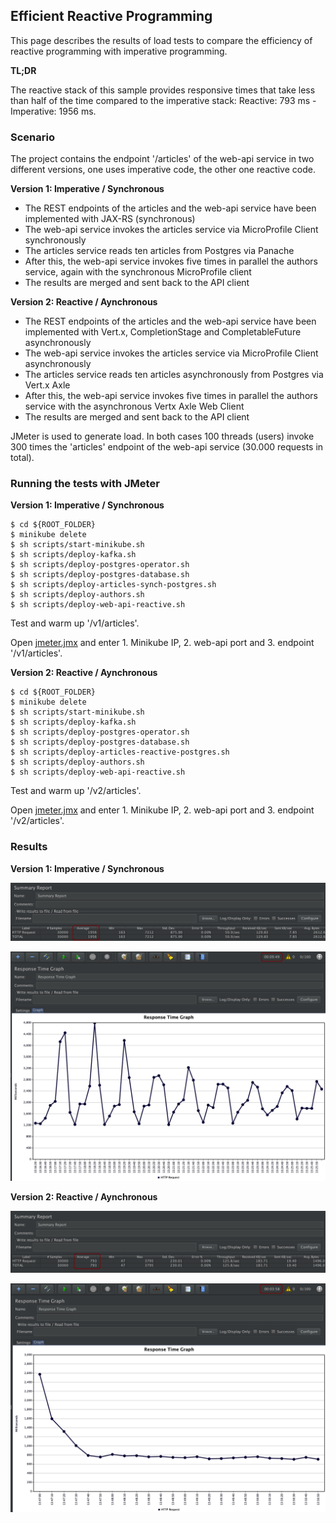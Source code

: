 ## Efficient Reactive Programming

This page describes the results of load tests to compare the efficiency of reactive programming with imperative programming. 

**TL;DR**

The reactive stack of this sample provides responsive times that take less than half of the time compared to the imperative stack: Reactive: 793 ms - Imperative: 1956 ms.

### Scenario

The project contains the endpoint '/articles' of the web-api service in two different versions, one uses imperative code, the other one reactive code.

**Version 1: Imperative / Synchronous**

* The REST endpoints of the articles and the web-api service have been implemented with JAX-RS (synchronous)
* The web-api service invokes the articles service via MicroProfile Client synchronously
* The articles service reads ten articles from Postgres via Panache
* After this, the web-api service invokes five times in parallel the authors service, again with the synchronous MicroProfile client
* The results are merged and sent back to the API client

**Version 2: Reactive / Aynchronous**

* The REST endpoints of the articles and the web-api service have been implemented with Vert.x, CompletionStage and CompletableFuture asynchronously
* The web-api service invokes the articles service via MicroProfile Client asynchronously
* The articles service reads ten articles asynchronously from Postgres via Vert.x Axle
* After this, the web-api service invokes five times in parallel the authors service with the asynchronous Vertx Axle Web Client
* The results are merged and sent back to the API client

JMeter is used to generate load. In both cases 100 threads (users) invoke 300 times the 'articles' endpoint of the web-api service (30.000 requests in total).

### Running the tests with JMeter

**Version 1: Imperative / Synchronous**

```
$ cd ${ROOT_FOLDER}
$ minikube delete
$ sh scripts/start-minikube.sh
$ sh scripts/deploy-kafka.sh
$ sh scripts/deploy-postgres-operator.sh
$ sh scripts/deploy-postgres-database.sh
$ sh scripts/deploy-articles-synch-postgres.sh
$ sh scripts/deploy-authors.sh
$ sh scripts/deploy-web-api-reactive.sh
```

Test and warm up '/v1/articles'.

Open [jmeter.jmx](jmeter.jmx) and enter 1. Minikube IP, 2. web-api port and 3. endpoint '/v1/articles'.

**Version 2: Reactive / Aynchronous**

```
$ cd ${ROOT_FOLDER}
$ minikube delete
$ sh scripts/start-minikube.sh
$ sh scripts/deploy-kafka.sh
$ sh scripts/deploy-postgres-operator.sh
$ sh scripts/deploy-postgres-database.sh
$ sh scripts/deploy-articles-reactive-postgres.sh
$ sh scripts/deploy-authors.sh
$ sh scripts/deploy-web-api-reactive.sh
```

Test and warm up '/v2/articles'.

Open [jmeter.jmx](jmeter.jmx) and enter 1. Minikube IP, 2. web-api port and 3. endpoint '/v2/articles'.

### Results

**Version 1: Imperative / Synchronous**

<kbd><img src="load-100x300-v1-summary.png" /></kbd>

<kbd><img src="load-100x300-v1-graph.png" /></kbd>


**Version 2: Reactive / Aynchronous**

<kbd><img src="load-100x300-v2-summary.png" /></kbd>

<kbd><img src="load-100x300-v2-graph.png" /></kbd>